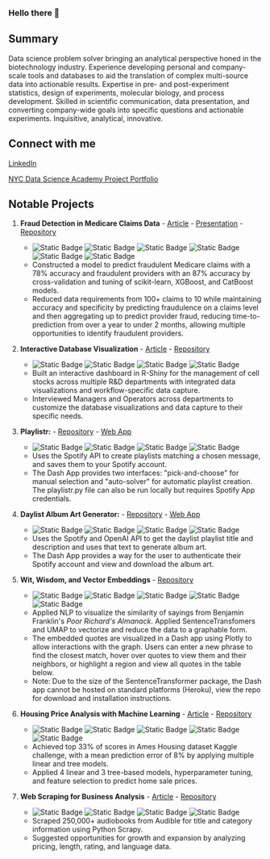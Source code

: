 ### Hello there 👋

## Summary
Data science problem solver bringing an analytical perspective honed in the biotechnology industry. Experience developing personal and company-scale tools and databases to aid the translation of complex multi-source data into actionable results. Expertise in pre- and post-experiment statistics, design of experiments, molecular biology, and process development. Skilled in scientific communication, data presentation, and converting company-wide goals into specific questions and actionable experiments. Inquisitive, analytical, innovative.

## Connect with me

[LinkedIn](https://www.linkedin.com/in/james-e-welch/)

[NYC Data Science Academy Project Portfolio](https://nycdatascience.com/blog/author/james-welch/)

## Notable Projects
1. **Fraud Detection in Medicare Claims Data** - [Article](https://nycdatascience.com/blog/student-works/detecting-the-red-flags-of-medicare-fraud/) - [Presentation](https://youtu.be/eo83e13ka94?t=1886) - [Repository](https://github.com/jwelch1123/healthcare_fraud_detection)
    - ![Static Badge](https://img.shields.io/badge/scikit--learn-grey?logo=scikitlearn) ![Static Badge](https://img.shields.io/badge/Pandas-grey?logo=pandas) ![Static Badge](https://img.shields.io/badge/Seaborn-grey) ![Static Badge](https://img.shields.io/badge/Cross_Validation-grey) ![Static Badge](https://img.shields.io/badge/SMOTE_Upsampling-grey) ![Static Badge](https://img.shields.io/badge/Classification-grey)
    - Constructed a model to predict fraudulent Medicare claims with a 78% accuracy and fraudulent providers with an 87% accuracy by cross-validation and tuning of scikit-learn, XGBoost, and CatBoost models.
    - Reduced data requirements from 100+ claims to 10 while maintaining accuracy and specificity by predicting fraudulence on a claims level and then aggregating up to predict provider fraud, reducing time-to-prediction from over a year to under 2 months, allowing multiple opportunities to identify fraudulent providers.
    
2. **Interactive Database Visualization** - [Article](https://nycdatascience.com/blog/student-works/a-shiny-app-for-freezer-management/) - [Repository](https://github.com/jwelch1123/freezer_management)
    - ![Static Badge](https://img.shields.io/badge/R-grey?logo=R) ![Static Badge](https://img.shields.io/badge/Shiny-grey) ![Static Badge](https://img.shields.io/badge/Data_Visualization-grey) ![Static Badge](https://img.shields.io/badge/Database_Management-grey)
    - Built an interactive dashboard in R-Shiny for the management of cell stocks across multiple R&D departments with integrated data visualizations and workflow-specific data capture. 
    - Interviewed Managers and Operators across departments to customize the database visualizations and data capture to their specific needs. 

3. **Playlistr:** - [Repository](https://github.com/jwelch1123/playlistr) - [Web App](https://playlistr-1e867cea68d7.herokuapp.com/)
    - ![Static Badge](https://img.shields.io/badge/Python-gray?logo=Python) ![Static Badge](https://img.shields.io/badge/Spotify%20API-gray?logo=Spotify) ![Static Badge](https://img.shields.io/badge/Dash-grey?logo=plotly) ![Static Badge](https://img.shields.io/badge/Requests-gray)
    - Uses the Spotify API to create playlists matching a chosen message, and saves them to your Spotify account.
    - The Dash App provides two interfaces: "pick-and-choose" for manual selection and "auto-solver" for automatic playlist creation. The playlistr.py file can also be run locally but requires Spotify App credentials.

4. **Daylist Album Art Generator:** - [Repository](https://github.com/jwelch1123/daylist-album-art) - [Web App](https://daylist-album-art-78ef6f049b28.herokuapp.com/)
    - ![Static Badge](https://img.shields.io/badge/Python-gray?logo=Python) ![Static Badge](https://img.shields.io/badge/Spotify%20API-gray?logo=Spotify) ![Static Badge](https://img.shields.io/badge/OpenAI-grey?logo=openai) ![Static Badge](https://img.shields.io/badge/Dash-grey?logo=plotly)
    - Uses the Spotify and OpenAI API to get the daylist playlist title and description and uses that text to generate album art.
    - The Dash App provides a way for the user to authenticate their Spotify account and view and download the album art.

5. **Wit, Wisdom, and Vector Embeddings** - [Repository](https://github.com/jwelch1123/wit-and-wisdom)
    - ![Static Badge](https://img.shields.io/badge/Python-grey?logo=python) ![Static Badge](https://img.shields.io/badge/Dash-grey?logo=plotly)  ![Static Badge](https://img.shields.io/badge/Plotly_Express-grey?logo=plotly) ![Static Badge](https://img.shields.io/badge/scikit--learn-grey?logo=scikitlearn) ![Static Badge](https://img.shields.io/badge/SentenceTransformers-grey)
    - Applied NLP to visualize the similarity of sayings from Benjamin Franklin's *Poor Richard's Almanack*. Applied SentenceTransfomers and UMAP to vectorize and reduce the data to a graphable form. 
    - The embedded quotes are visualized in a Dash app using Plotly to allow interactions with the graph. Users can enter a new phrase to find the closest match, hover over quotes to view them and their neighbors, or highlight a region and view all quotes in the table below. 
    - Note: Due to the size of the SentenceTransformer package, the Dash app cannot be hosted on standard platforms (Heroku), view the repo for download and installation instructions. 

6. **Housing Price Analysis with Machine Learning** - [Article](https://nycdatascience.com/blog/author/james-welch/) - [Repository](https://github.com/jwelch1123/ames_housing)
    - ![Static Badge](https://img.shields.io/badge/scikit--learn-grey?logo=scikitlearn) ![Static Badge](https://img.shields.io/badge/Pandas-grey?logo=pandas) ![Static Badge](https://img.shields.io/badge/Seaborn-grey) ![Static Badge](https://img.shields.io/badge/Gradient_Boost-grey) ![Static Badge](https://img.shields.io/badge/Regression-grey)
    - Achieved top 33% of scores in Ames Housing dataset Kaggle challenge, with a mean prediction error of 8% by applying multiple linear and tree models. 
    - Applied 4 linear and 3 tree-based models, hyperparameter tuning, and feature selection to predict home sale prices.

7. **Web Scraping for Business Analysis** - [Article](https://nycdatascience.com/blog/student-works/the-library-of-audible-web-scraping/) - [Repository](https://github.com/jwelch1123/finding_the_tree_in_the_forest)
    - ![Static Badge](https://img.shields.io/badge/Python-gray?logo=python) ![Static Badge](https://img.shields.io/badge/Scrapy-gray?logo=scrapy) ![Static Badge](https://img.shields.io/badge/Pandas-grey?logo=pandas) ![Static Badge](https://img.shields.io/badge/Seaborn-grey)
    - Scraped 250,000+ audiobooks from Audible for title and category information using Python Scrapy.
    - Suggested opportunities for growth and expansion by analyzing pricing, length, rating, and language data. 

<!--
**jwelch1123/jwelch1123** is a ✨ _special_ ✨ repository because its `README.md` (this file) appears on your GitHub profile.

Here are some ideas to get you started:

- 🔭 I’m currently working on ...
- 🌱 I’m currently learning ...
- 👯 I’m looking to collaborate on ...
- 🤔 I’m looking for help with ...
- 💬 Ask me about ...
- 📫 How to reach me: ...
- 😄 Pronouns: ...
- ⚡ Fun fact: ...
-->
